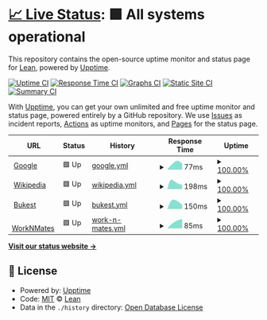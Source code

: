 # [📈 Live Status](https://LeandroGordilloAICore.github.io/upptime): <!--live status--> **🟩 All systems operational**

This repository contains the open-source uptime monitor and status page for [Lean](https://LeandroGordilloAICore.github.io/upptime), powered by [Upptime](https://github.com/upptime/upptime).

[![Uptime CI](https://github.com/LeandroGordilloAICore/upptime/workflows/Uptime%20CI/badge.svg)](https://github.com/LeandroGordilloAICore/upptime/actions?query=workflow%3A%22Uptime+CI%22)
[![Response Time CI](https://github.com/LeandroGordilloAICore/upptime/workflows/Response%20Time%20CI/badge.svg)](https://github.com/LeandroGordilloAICore/upptime/actions?query=workflow%3A%22Response+Time+CI%22)
[![Graphs CI](https://github.com/LeandroGordilloAICore/upptime/workflows/Graphs%20CI/badge.svg)](https://github.com/LeandroGordilloAICore/upptime/actions?query=workflow%3A%22Graphs+CI%22)
[![Static Site CI](https://github.com/LeandroGordilloAICore/upptime/workflows/Static%20Site%20CI/badge.svg)](https://github.com/LeandroGordilloAICore/upptime/actions?query=workflow%3A%22Static+Site+CI%22)
[![Summary CI](https://github.com/LeandroGordilloAICore/upptime/workflows/Summary%20CI/badge.svg)](https://github.com/LeandroGordilloAICore/upptime/actions?query=workflow%3A%22Summary+CI%22)

With [Upptime](https://upptime.js.org), you can get your own unlimited and free uptime monitor and status page, powered entirely by a GitHub repository. We use [Issues](https://github.com/LeandroGordilloAICore/upptime/issues) as incident reports, [Actions](https://github.com/LeandroGordilloAICore/upptime/actions) as uptime monitors, and [Pages](https://LeandroGordilloAICore.github.io/upptime) for the status page.

<!--start: status pages-->
<!-- This summary is generated by Upptime (https://github.com/upptime/upptime) -->
<!-- Do not edit this manually, your changes will be overwritten -->
<!-- prettier-ignore -->
| URL | Status | History | Response Time | Uptime |
| --- | ------ | ------- | ------------- | ------ |
| <img alt="" src="https://favicons.githubusercontent.com/www.google.com" height="13"> [Google](https://www.google.com) | 🟩 Up | [google.yml](https://github.com/LeandroGordilloAICore/upptime/commits/HEAD/history/google.yml) | <details><summary><img alt="Response time graph" src="./graphs/google/response-time-week.png" height="20"> 77ms</summary><br><a href="https://LeandroGordilloAICore.github.io/upptime/history/google"><img alt="Response time 77" src="https://img.shields.io/endpoint?url=https%3A%2F%2Fraw.githubusercontent.com%2FLeandroGordilloAICore%2Fupptime%2FHEAD%2Fapi%2Fgoogle%2Fresponse-time.json"></a><br><a href="https://LeandroGordilloAICore.github.io/upptime/history/google"><img alt="24-hour response time 77" src="https://img.shields.io/endpoint?url=https%3A%2F%2Fraw.githubusercontent.com%2FLeandroGordilloAICore%2Fupptime%2FHEAD%2Fapi%2Fgoogle%2Fresponse-time-day.json"></a><br><a href="https://LeandroGordilloAICore.github.io/upptime/history/google"><img alt="7-day response time 77" src="https://img.shields.io/endpoint?url=https%3A%2F%2Fraw.githubusercontent.com%2FLeandroGordilloAICore%2Fupptime%2FHEAD%2Fapi%2Fgoogle%2Fresponse-time-week.json"></a><br><a href="https://LeandroGordilloAICore.github.io/upptime/history/google"><img alt="30-day response time 77" src="https://img.shields.io/endpoint?url=https%3A%2F%2Fraw.githubusercontent.com%2FLeandroGordilloAICore%2Fupptime%2FHEAD%2Fapi%2Fgoogle%2Fresponse-time-month.json"></a><br><a href="https://LeandroGordilloAICore.github.io/upptime/history/google"><img alt="1-year response time 77" src="https://img.shields.io/endpoint?url=https%3A%2F%2Fraw.githubusercontent.com%2FLeandroGordilloAICore%2Fupptime%2FHEAD%2Fapi%2Fgoogle%2Fresponse-time-year.json"></a></details> | <details><summary><a href="https://LeandroGordilloAICore.github.io/upptime/history/google">100.00%</a></summary><a href="https://LeandroGordilloAICore.github.io/upptime/history/google"><img alt="All-time uptime 100.00%" src="https://img.shields.io/endpoint?url=https%3A%2F%2Fraw.githubusercontent.com%2FLeandroGordilloAICore%2Fupptime%2FHEAD%2Fapi%2Fgoogle%2Fuptime.json"></a><br><a href="https://LeandroGordilloAICore.github.io/upptime/history/google"><img alt="24-hour uptime 100.00%" src="https://img.shields.io/endpoint?url=https%3A%2F%2Fraw.githubusercontent.com%2FLeandroGordilloAICore%2Fupptime%2FHEAD%2Fapi%2Fgoogle%2Fuptime-day.json"></a><br><a href="https://LeandroGordilloAICore.github.io/upptime/history/google"><img alt="7-day uptime 100.00%" src="https://img.shields.io/endpoint?url=https%3A%2F%2Fraw.githubusercontent.com%2FLeandroGordilloAICore%2Fupptime%2FHEAD%2Fapi%2Fgoogle%2Fuptime-week.json"></a><br><a href="https://LeandroGordilloAICore.github.io/upptime/history/google"><img alt="30-day uptime 100.00%" src="https://img.shields.io/endpoint?url=https%3A%2F%2Fraw.githubusercontent.com%2FLeandroGordilloAICore%2Fupptime%2FHEAD%2Fapi%2Fgoogle%2Fuptime-month.json"></a><br><a href="https://LeandroGordilloAICore.github.io/upptime/history/google"><img alt="1-year uptime 100.00%" src="https://img.shields.io/endpoint?url=https%3A%2F%2Fraw.githubusercontent.com%2FLeandroGordilloAICore%2Fupptime%2FHEAD%2Fapi%2Fgoogle%2Fuptime-year.json"></a></details>
| <img alt="" src="https://favicons.githubusercontent.com/en.wikipedia.org" height="13"> [Wikipedia](https://en.wikipedia.org) | 🟩 Up | [wikipedia.yml](https://github.com/LeandroGordilloAICore/upptime/commits/HEAD/history/wikipedia.yml) | <details><summary><img alt="Response time graph" src="./graphs/wikipedia/response-time-week.png" height="20"> 198ms</summary><br><a href="https://LeandroGordilloAICore.github.io/upptime/history/wikipedia"><img alt="Response time 198" src="https://img.shields.io/endpoint?url=https%3A%2F%2Fraw.githubusercontent.com%2FLeandroGordilloAICore%2Fupptime%2FHEAD%2Fapi%2Fwikipedia%2Fresponse-time.json"></a><br><a href="https://LeandroGordilloAICore.github.io/upptime/history/wikipedia"><img alt="24-hour response time 198" src="https://img.shields.io/endpoint?url=https%3A%2F%2Fraw.githubusercontent.com%2FLeandroGordilloAICore%2Fupptime%2FHEAD%2Fapi%2Fwikipedia%2Fresponse-time-day.json"></a><br><a href="https://LeandroGordilloAICore.github.io/upptime/history/wikipedia"><img alt="7-day response time 198" src="https://img.shields.io/endpoint?url=https%3A%2F%2Fraw.githubusercontent.com%2FLeandroGordilloAICore%2Fupptime%2FHEAD%2Fapi%2Fwikipedia%2Fresponse-time-week.json"></a><br><a href="https://LeandroGordilloAICore.github.io/upptime/history/wikipedia"><img alt="30-day response time 198" src="https://img.shields.io/endpoint?url=https%3A%2F%2Fraw.githubusercontent.com%2FLeandroGordilloAICore%2Fupptime%2FHEAD%2Fapi%2Fwikipedia%2Fresponse-time-month.json"></a><br><a href="https://LeandroGordilloAICore.github.io/upptime/history/wikipedia"><img alt="1-year response time 198" src="https://img.shields.io/endpoint?url=https%3A%2F%2Fraw.githubusercontent.com%2FLeandroGordilloAICore%2Fupptime%2FHEAD%2Fapi%2Fwikipedia%2Fresponse-time-year.json"></a></details> | <details><summary><a href="https://LeandroGordilloAICore.github.io/upptime/history/wikipedia">100.00%</a></summary><a href="https://LeandroGordilloAICore.github.io/upptime/history/wikipedia"><img alt="All-time uptime 100.00%" src="https://img.shields.io/endpoint?url=https%3A%2F%2Fraw.githubusercontent.com%2FLeandroGordilloAICore%2Fupptime%2FHEAD%2Fapi%2Fwikipedia%2Fuptime.json"></a><br><a href="https://LeandroGordilloAICore.github.io/upptime/history/wikipedia"><img alt="24-hour uptime 100.00%" src="https://img.shields.io/endpoint?url=https%3A%2F%2Fraw.githubusercontent.com%2FLeandroGordilloAICore%2Fupptime%2FHEAD%2Fapi%2Fwikipedia%2Fuptime-day.json"></a><br><a href="https://LeandroGordilloAICore.github.io/upptime/history/wikipedia"><img alt="7-day uptime 100.00%" src="https://img.shields.io/endpoint?url=https%3A%2F%2Fraw.githubusercontent.com%2FLeandroGordilloAICore%2Fupptime%2FHEAD%2Fapi%2Fwikipedia%2Fuptime-week.json"></a><br><a href="https://LeandroGordilloAICore.github.io/upptime/history/wikipedia"><img alt="30-day uptime 100.00%" src="https://img.shields.io/endpoint?url=https%3A%2F%2Fraw.githubusercontent.com%2FLeandroGordilloAICore%2Fupptime%2FHEAD%2Fapi%2Fwikipedia%2Fuptime-month.json"></a><br><a href="https://LeandroGordilloAICore.github.io/upptime/history/wikipedia"><img alt="1-year uptime 100.00%" src="https://img.shields.io/endpoint?url=https%3A%2F%2Fraw.githubusercontent.com%2FLeandroGordilloAICore%2Fupptime%2FHEAD%2Fapi%2Fwikipedia%2Fuptime-year.json"></a></details>
| <img alt="" src="https://favicons.githubusercontent.com/www.bukest.com" height="13"> [Bukest](https://www.bukest.com/) | 🟩 Up | [bukest.yml](https://github.com/LeandroGordilloAICore/upptime/commits/HEAD/history/bukest.yml) | <details><summary><img alt="Response time graph" src="./graphs/bukest/response-time-week.png" height="20"> 150ms</summary><br><a href="https://LeandroGordilloAICore.github.io/upptime/history/bukest"><img alt="Response time 150" src="https://img.shields.io/endpoint?url=https%3A%2F%2Fraw.githubusercontent.com%2FLeandroGordilloAICore%2Fupptime%2FHEAD%2Fapi%2Fbukest%2Fresponse-time.json"></a><br><a href="https://LeandroGordilloAICore.github.io/upptime/history/bukest"><img alt="24-hour response time 150" src="https://img.shields.io/endpoint?url=https%3A%2F%2Fraw.githubusercontent.com%2FLeandroGordilloAICore%2Fupptime%2FHEAD%2Fapi%2Fbukest%2Fresponse-time-day.json"></a><br><a href="https://LeandroGordilloAICore.github.io/upptime/history/bukest"><img alt="7-day response time 150" src="https://img.shields.io/endpoint?url=https%3A%2F%2Fraw.githubusercontent.com%2FLeandroGordilloAICore%2Fupptime%2FHEAD%2Fapi%2Fbukest%2Fresponse-time-week.json"></a><br><a href="https://LeandroGordilloAICore.github.io/upptime/history/bukest"><img alt="30-day response time 150" src="https://img.shields.io/endpoint?url=https%3A%2F%2Fraw.githubusercontent.com%2FLeandroGordilloAICore%2Fupptime%2FHEAD%2Fapi%2Fbukest%2Fresponse-time-month.json"></a><br><a href="https://LeandroGordilloAICore.github.io/upptime/history/bukest"><img alt="1-year response time 150" src="https://img.shields.io/endpoint?url=https%3A%2F%2Fraw.githubusercontent.com%2FLeandroGordilloAICore%2Fupptime%2FHEAD%2Fapi%2Fbukest%2Fresponse-time-year.json"></a></details> | <details><summary><a href="https://LeandroGordilloAICore.github.io/upptime/history/bukest">100.00%</a></summary><a href="https://LeandroGordilloAICore.github.io/upptime/history/bukest"><img alt="All-time uptime 100.00%" src="https://img.shields.io/endpoint?url=https%3A%2F%2Fraw.githubusercontent.com%2FLeandroGordilloAICore%2Fupptime%2FHEAD%2Fapi%2Fbukest%2Fuptime.json"></a><br><a href="https://LeandroGordilloAICore.github.io/upptime/history/bukest"><img alt="24-hour uptime 100.00%" src="https://img.shields.io/endpoint?url=https%3A%2F%2Fraw.githubusercontent.com%2FLeandroGordilloAICore%2Fupptime%2FHEAD%2Fapi%2Fbukest%2Fuptime-day.json"></a><br><a href="https://LeandroGordilloAICore.github.io/upptime/history/bukest"><img alt="7-day uptime 100.00%" src="https://img.shields.io/endpoint?url=https%3A%2F%2Fraw.githubusercontent.com%2FLeandroGordilloAICore%2Fupptime%2FHEAD%2Fapi%2Fbukest%2Fuptime-week.json"></a><br><a href="https://LeandroGordilloAICore.github.io/upptime/history/bukest"><img alt="30-day uptime 100.00%" src="https://img.shields.io/endpoint?url=https%3A%2F%2Fraw.githubusercontent.com%2FLeandroGordilloAICore%2Fupptime%2FHEAD%2Fapi%2Fbukest%2Fuptime-month.json"></a><br><a href="https://LeandroGordilloAICore.github.io/upptime/history/bukest"><img alt="1-year uptime 100.00%" src="https://img.shields.io/endpoint?url=https%3A%2F%2Fraw.githubusercontent.com%2FLeandroGordilloAICore%2Fupptime%2FHEAD%2Fapi%2Fbukest%2Fuptime-year.json"></a></details>
| <img alt="" src="https://favicons.githubusercontent.com/worknmates.com" height="13"> [WorkNMates](https://worknmates.com/) | 🟩 Up | [work-n-mates.yml](https://github.com/LeandroGordilloAICore/upptime/commits/HEAD/history/work-n-mates.yml) | <details><summary><img alt="Response time graph" src="./graphs/work-n-mates/response-time-week.png" height="20"> 85ms</summary><br><a href="https://LeandroGordilloAICore.github.io/upptime/history/work-n-mates"><img alt="Response time 85" src="https://img.shields.io/endpoint?url=https%3A%2F%2Fraw.githubusercontent.com%2FLeandroGordilloAICore%2Fupptime%2FHEAD%2Fapi%2Fwork-n-mates%2Fresponse-time.json"></a><br><a href="https://LeandroGordilloAICore.github.io/upptime/history/work-n-mates"><img alt="24-hour response time 85" src="https://img.shields.io/endpoint?url=https%3A%2F%2Fraw.githubusercontent.com%2FLeandroGordilloAICore%2Fupptime%2FHEAD%2Fapi%2Fwork-n-mates%2Fresponse-time-day.json"></a><br><a href="https://LeandroGordilloAICore.github.io/upptime/history/work-n-mates"><img alt="7-day response time 85" src="https://img.shields.io/endpoint?url=https%3A%2F%2Fraw.githubusercontent.com%2FLeandroGordilloAICore%2Fupptime%2FHEAD%2Fapi%2Fwork-n-mates%2Fresponse-time-week.json"></a><br><a href="https://LeandroGordilloAICore.github.io/upptime/history/work-n-mates"><img alt="30-day response time 85" src="https://img.shields.io/endpoint?url=https%3A%2F%2Fraw.githubusercontent.com%2FLeandroGordilloAICore%2Fupptime%2FHEAD%2Fapi%2Fwork-n-mates%2Fresponse-time-month.json"></a><br><a href="https://LeandroGordilloAICore.github.io/upptime/history/work-n-mates"><img alt="1-year response time 85" src="https://img.shields.io/endpoint?url=https%3A%2F%2Fraw.githubusercontent.com%2FLeandroGordilloAICore%2Fupptime%2FHEAD%2Fapi%2Fwork-n-mates%2Fresponse-time-year.json"></a></details> | <details><summary><a href="https://LeandroGordilloAICore.github.io/upptime/history/work-n-mates">100.00%</a></summary><a href="https://LeandroGordilloAICore.github.io/upptime/history/work-n-mates"><img alt="All-time uptime 100.00%" src="https://img.shields.io/endpoint?url=https%3A%2F%2Fraw.githubusercontent.com%2FLeandroGordilloAICore%2Fupptime%2FHEAD%2Fapi%2Fwork-n-mates%2Fuptime.json"></a><br><a href="https://LeandroGordilloAICore.github.io/upptime/history/work-n-mates"><img alt="24-hour uptime 100.00%" src="https://img.shields.io/endpoint?url=https%3A%2F%2Fraw.githubusercontent.com%2FLeandroGordilloAICore%2Fupptime%2FHEAD%2Fapi%2Fwork-n-mates%2Fuptime-day.json"></a><br><a href="https://LeandroGordilloAICore.github.io/upptime/history/work-n-mates"><img alt="7-day uptime 100.00%" src="https://img.shields.io/endpoint?url=https%3A%2F%2Fraw.githubusercontent.com%2FLeandroGordilloAICore%2Fupptime%2FHEAD%2Fapi%2Fwork-n-mates%2Fuptime-week.json"></a><br><a href="https://LeandroGordilloAICore.github.io/upptime/history/work-n-mates"><img alt="30-day uptime 100.00%" src="https://img.shields.io/endpoint?url=https%3A%2F%2Fraw.githubusercontent.com%2FLeandroGordilloAICore%2Fupptime%2FHEAD%2Fapi%2Fwork-n-mates%2Fuptime-month.json"></a><br><a href="https://LeandroGordilloAICore.github.io/upptime/history/work-n-mates"><img alt="1-year uptime 100.00%" src="https://img.shields.io/endpoint?url=https%3A%2F%2Fraw.githubusercontent.com%2FLeandroGordilloAICore%2Fupptime%2FHEAD%2Fapi%2Fwork-n-mates%2Fuptime-year.json"></a></details>

<!--end: status pages-->

[**Visit our status website →**](https://LeandroGordilloAICore.github.io/upptime)

## 📄 License

- Powered by: [Upptime](https://github.com/upptime/upptime)
- Code: [MIT](./LICENSE) © [Lean](https://LeandroGordilloAICore.github.io/upptime)
- Data in the `./history` directory: [Open Database License](https://opendatacommons.org/licenses/odbl/1-0/)
